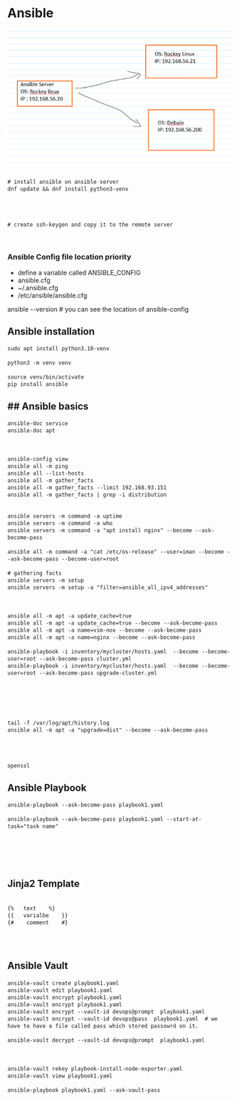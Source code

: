 # Ansible

![img](img/1.png)


```

# install ansible on ansible server
dnf update && dnf install python3-venv




# create ssh-keygen and copy it to the remote server



```


### Ansible Config file location priority
* define a variable called ANSIBLE_CONFIG
* ansible.cfg
* ~/.ansible.cfg
* /etc/ansible/ansible.cfg


 ansible --version # you can see the location of ansible-config

 
## Ansible installation
```
sudo apt install python3.10-venv

python3 -m venv venv

source venv/bin/activate
pip install ansible

```

## ## Ansible basics
```
ansible-doc service
ansible-doc apt



ansible-config view
ansible all -m ping
ansible all --list-hosts
ansible all -m gather_facts
ansible all -m gather_facts --limit 192.168.93.151
ansible all -m gather_facts | grep -i distribution


ansible servers -m command -a uptime
ansible servers -m command -a who
ansible servers -m command -a "apt install nginx" --become --ask-become-pass

ansible all -m command -a "cat /etc/os-release" --user=iman --become --ask-become-pass --become-user=root

# gathering facts
ansible servers -m setup
ansible servers -m setup -a "filter=ansible_all_ipv4_addresses"



ansible all -m apt -a update_cache=true
ansible all -m apt -a update_cache=true --become --ask-become-pass
ansible all -m apt -a name=vim-nox --become --ask-become-pass
ansible all -m apt -a name=nginx --become --ask-become-pass

ansible-playbook -i inventory/mycluster/hosts.yaml  --become --become-user=root --ask-become-pass cluster.yml
ansible-playbook -i inventory/mycluster/hosts.yaml  --become --become-user=root --ask-become-pass upgrade-cluster.yml






tail -f /var/log/apt/history.log
ansible all -m apt -a "upgrade=dist" --become --ask-become-pass




openssl 

```


## Ansible Playbook

```
ansible-playbook --ask-become-pass playbook1.yaml

ansible-playbook --ask-become-pass playbook1.yaml --start-at-task="task name"






```

## Jinja2 Template
```

{%   text    %}
{{   varialbe    }}     
{#    comment    #}




```




## Ansible Vault

```
ansible-vault create playbook1.yaml
ansible-vault edit playbook1.yaml
ansible-vault encrypt playbook1.yaml
ansible-vault encrypt playbook1.yaml
ansible-vault encrypt --vault-id devops@prompt  playbook1.yaml
ansible-vault encrypt --vault-id devops@pass  playbook1.yaml  # we have to have a file called pass which stored passowrd on it.

ansible-vault decrypt --vault-id devops@prompt  playbook1.yaml



ansible-vault rekey playbook-install-node-exporter.yaml
ansible-vault view playbook1.yaml

ansible-playbook playbook1.yaml --ask-vault-pass





```